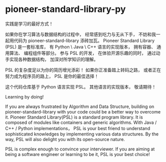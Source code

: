 # pioneer-standard-library-py

实践是学习的最好方式！

如果你在学习算法与数据结构的过程中， 经常感到吃力与无从下手， 不妨和我一起用代码为 pioneer-standard-library 添砖加瓦。 Pioneer Standard Library (PSL) 是一套标准库， 有 Python \ Java \ C++ 语言的实现版本， 拥有容器、 通用算法、 编程组件等部分。 参与 PSL 的开发， 在体验开源乐趣的同时， 通过动手实现各种数据结构， 加深对所学知识的理解。

PSL 的复杂度足以为你的简历增光添彩！ 如果你正准备踏上转码之路， 或者正在努力成为程序员的路上， PSL 是你的最佳选择！

这个代码仓库基于 Python 语言实现 PSL。 其他语言的实现版本， 敬请期待！


Learning by doing!

If you are always frustrated by Algorithm and Data Structure, building on pioneer-standard-library with your code could be a better way to overcome it. Pioneer Standard Library(PSL) is a standard program library. It is composed of modules like containers and generic algorithms. With Java / C++ / Python implementations， PSL is your best friend to understand sophisticated knowledges by implementing various data structures. By the way, PSL will also delight you with its open-source nature.

PSL is complex enough to convince your interviewer. If you are aiming at being a software engineer or learning to be it, PSL is your best choice!
